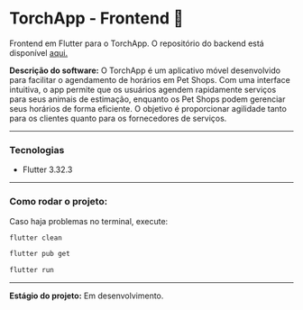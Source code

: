 # TorchApp - Frontend 🐾

Frontend em Flutter para o TorchApp. O repositório do backend está disponível [aqui.](https://github.com/VStorch/TorchAppBackend)

**Descrição do software:** O TorchApp é um aplicativo móvel desenvolvido para facilitar o agendamento de horários em Pet Shops. Com uma interface intuitiva, o app permite que os usuários agendem rapidamente serviços para seus animais de estimação, enquanto os Pet Shops podem gerenciar seus horários de forma eficiente. O objetivo é proporcionar agilidade tanto para os clientes quanto para os fornecedores de serviços.

---

### Tecnologias

- Flutter 3.32.3

---

### Como rodar o projeto:

Caso haja problemas no terminal, execute:

```bash
flutter clean

flutter pub get

flutter run
```

---

**Estágio do projeto:** Em desenvolvimento.
